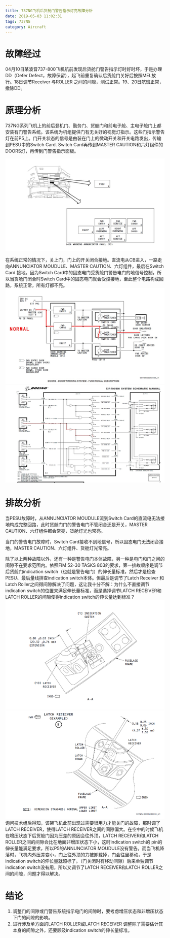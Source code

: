 ```yaml
---
title: 737NG飞机后货舱门警告指示灯亮故障分析
date: 2019-05-03 11:02:31
tags: 737NG
category: Aircraft
---
```



# 故障经过
04月10日某波音737-800飞机航前发现后货舱门警告指示灯时好时坏，于是办理DD（Defer Defect，故障保留），起飞前重复确认后货舱门关好后按照MEL放行。<!--more-->18日调节Receiver 与ROLLER 之间的间隙，测试正常。19、20日航班正常，撤除DD。

# 原理分析
737NG系列飞机上的前后登机门、勤务门、货舱门和前电子舱、主电子舱门上都安装有门警告系统。该系统为机组提供门有无关好的视觉灯指示。这些门指示警告灯在前P5上。门开关状态的信号是由装在门上的微动开关和开关电路发出，传输到PESU中的Switch Card. Switch Card再传到MASTER CAUTION和六灯组件的DOORS灯，再传到门警告指示面板。

![](\images\post\54\1.jpg)

在系统正常的情况下，关上门，门上的开关闭合接地。直流电从CB进入，一路走向ANNUNCIATOR MOUDULE、MASTER CAUTION、六灯组件，最后在Switch Card 接地。因为Switch Card中的固态电门受货舱门警告电门的地信号控制，所以当货舱门闭合时Switch Card中的固态电门就会受控接地，至此整个电路构成回路，系统正常，所有灯都不亮。
![](\images\post\54\2.jpg)
![](\images\post\54\3.jpg)
# 排故分析
当PESU故障时，从ANNUNCIATOR MOUDULE流到Switch Card的直流电无法接地构成完整回路，此时货舱门门的警告电门不管闭合还是开关，MASTER CAUTION、六灯组件都会常亮，货舱灯光也常亮。

当门的警告电门故障时，Switch Card接收不到地信号，所以固态电门无法闭合接地，MASTER CAUTION、六灯组件、货舱灯光常亮。

除了以上两种故障以外，还有一种是警告电门本体故障，另一种是电门和门之间的间隙不在要求范围内。依照FIM 52-30 TASKS 803的要求，第一排故顺序是调节后货舱门indication switch（也就是警告电门）的伸长量标准，然后才是检查PESU、最后量线排查indication switch本体。但最后是调节了Latch Receiver 和Latch Roller之间得间隙解决了问题，这让我十分不解：为什么不直接调节indication switch的位置来满足伸长量标准，而是选择调节LATCH RECEIVER和LATCH ROLLER的间隙使得indication switch的伸长量达到标准？
![](\images\post\54\4.png)
![](\images\post\54\5.png)
询问技术组后得知，该架飞机此前出现过需要很用力才能关门的故障，那时调了LATCH RECEIVER，使得LATCH RECEIVER之间的间隙偏大。在空中的时候飞机在增压状态下后货舱门因为压差的原因会往外顶，LATCH RECEIVER和LATCH ROLLER之间的间隙会比在地面非增压状态下小，这时indication switch的 pin的伸长量能满足要求，所以P5的ANNUNCIATOR MOUDULE没有警告。而当飞机降落时，飞机内外压差变小，门上往外顶的力被卸载掉，门会往里移动，于是indication switch的伸长量就超标了。（门关闭时有移动间隙）后来单独调节indication switch没有用，所以又调节了LATCH RECEIVER和LATCH ROLLER之间的间隙，问题才得以解决。

# 结论
1. 调整门的间隙或门警告系统指示电门的间隙时，要考虑增压状态和非增压状态下门的间隙的影响。
2. 进行涉及单方面的LATCH ROLLER或LATCH RECEIVER 调整除了需要估计其本身的间隙之外，还要顾及indication switch的伸长量标准。
